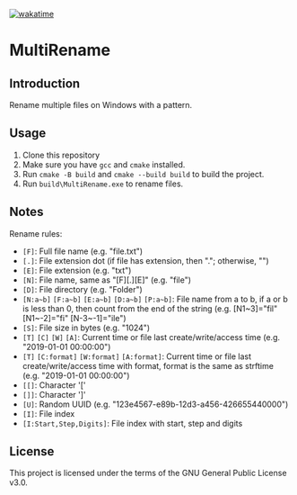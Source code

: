[![wakatime](https://wakatime.com/badge/github/langningchen/MultiRename.svg)](https://wakatime.com/badge/github/langningchen/MultiRename.git)

# MultiRename

## Introduction

Rename multiple files on Windows with a pattern.

## Usage

1. Clone this repository
2. Make sure you have `gcc` and `cmake` installed.
3. Run `cmake -B build` and `cmake --build build` to build the project.
4. Run `build\MultiRename.exe` to rename files.

## Notes

Rename rules:
- `[F]`: Full file name (e.g. "file.txt")
- `[.]`: File extension dot (if file has extension, then "."; otherwise, "")
- `[E]`: File extension (e.g. "txt")
- `[N]`: File name, same as "[F][.][E]" (e.g. "file")
- `[D]`: File directory (e.g. "Folder")
- `[N:a~b]` `[F:a~b]` `[E:a~b]` `[D:a~b]` `[P:a~b]`: File name from a to b, if a or b is less than 0, then count from the end of the string (e.g. [N1~3]="fil"   [N1~-2]="fi"   [N-3~-1]="ile")
- `[S]`: File size in bytes (e.g. "1024")
- `[T]` `[C]` `[W]` `[A]`: Current time or file last create/write/access time (e.g. "2019-01-01 00:00:00")
- `[T]` `[C:format]` `[W:format]` `[A:format]`: Current time or file last create/write/access time with format, format is the same as strftime (e.g. "2019-01-01 00:00:00")
- `[[]`: Character '['
- `[]]`: Character ']'
- `[U]`: Random UUID (e.g. "123e4567-e89b-12d3-a456-426655440000")
- `[I]`: File index
- `[I:Start,Step,Digits]`: File index with start, step and digits

## License

This project is licensed under the terms of the GNU General Public License v3.0.
